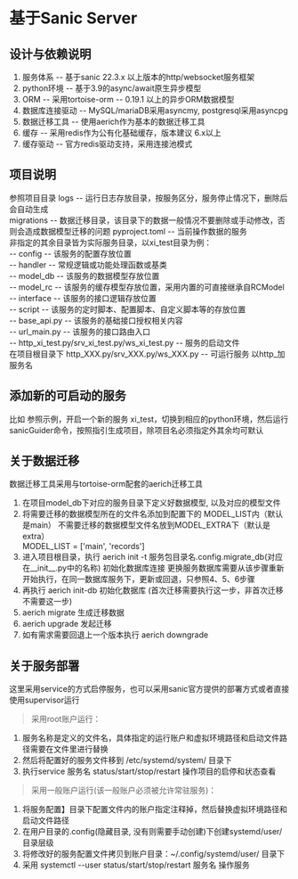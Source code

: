 # 基于Sanic Server
  
## 设计与依赖说明  
1. 服务体系 -- 基于sanic 22.3.x 以上版本的http/websocket服务框架  
2. python环境 -- 基于3.9的async/await原生异步模型  
3. ORM -- 采用tortoise-orm -- 0.19.1 以上的异步ORM数据模型  
4. 数据库连接驱动 -- MySQL/mariaDB采用asyncmy, postgresql采用asyncpg  
5. 数据迁移工具 -- 使用aerich作为基本的数据迁移工具  
6. 缓存 -- 采用redis作为公有化基础缓存，版本建议 6.x以上  
7. 缓存驱动 -- 官方redis驱动支持，采用连接池模式  
  
## 项目说明  
参照项目目录
logs        -- 运行日志存放目录，按服务区分，服务停止情况下，删除后会自动生成  
migrations      -- 数据迁移目录，该目录下的数据一般情况不要删除或手动修改，否则会造成数据模型迁移的问题
pyproject.toml  -- 当前操作数据的服务  
非指定的其余目录皆为实际服务目录，以xi_test目录为例：  
    -- config               -- 该服务的配置存放位置  
    -- handler              -- 常规逻辑或功能处理函数或基类  
    -- model_db             -- 该服务的数据模型存放位置  
    -- model_rc             -- 该服务的缓存模型存放位置，采用内置的可直接继承自RCModel  
    -- interface            -- 该服务的接口逻辑存放位置  
    -- script               -- 该服务的定时脚本、配置脚本、自定义脚本等的存放位置    
    -- base_api.py          -- 该服务的基础接口授权相关内容  
    -- url_main.py        -- 该服务的接口路由入口  
-- http_xi_test.py/srv_xi_test.py/ws_xi_test.py   -- 服务的启动文件  
在项目根目录下 http_XXX.py/srv_XXX.py/ws_XXX.py   -- 可运行服务  以http_加服务名  


## 添加新的可启动的服务  
比如 参照示例，开启一个新的服务 xi_test，切换到相应的python环境，然后运行sanicGuider命令，按照指引生成项目，除项目名必须指定外其余均可默认  

## 关于数据迁移  
数据迁移工具采用与tortoise-orm配套的aerich迁移工具  
1. 在项目model_db下对应的服务目录下定义好数据模型, 以及对应的模型文件
2. 将需要迁移的数据模型所在的文件名添加到配置下的 MODEL_LIST内（默认是main）  不需要迁移的数据模型文件名放到MODEL_EXTRA下（默认是extra）  
MODEL_LIST = ['main', 'records']  
3. 进入项目根目录，执行 aerich init -t 服务包目录名.config.migrate_db(对应在__init__.py中的名称)  初始化数据库连接  更换服务数据库需要从该步骤重新开始执行，在同一数据库服务下，更新或回退，只参照4、5、6步骤  
4. 再执行  aerich init-db  初始化数据库  (首次迁移需要执行这一步，非首次迁移不需要这一步)
5. aerich migrate  生成迁移数据  
6. aerich upgrade  发起迁移  
7. 如有需求需要回退上一个版本执行  aerich downgrade  
  
## 关于服务部署  
这里采用service的方式启停服务，也可以采用sanic官方提供的部署方式或者直接使用supervisor运行
>采用root账户运行：   
1. 服务名称是定义的文件名，具体指定的运行账户和虚拟环境路径和启动文件路径需要在文件里进行替换  
2. 然后将配置好的服务文件移到 /etc/systemd/system/ 目录下  
3. 执行service 服务名 status/start/stop/restart  操作项目的启停和状态查看  
>采用一般账户运行(该一般账户必须被允许常驻服务)：  
1. 将服务配置】目录下配置文件内的账户指定注释掉，然后替换虚拟环境路径和启动文件路径  
2. 在用户目录的.config(隐藏目录, 没有则需要手动创建)下创建systemd/user/目录层级  
3. 将修改好的服务配置文件拷贝到账户目录：~/.config/systemd/user/ 目录下  
4. 采用 systemctl --user status/start/stop/restart 服务名 操作服务
